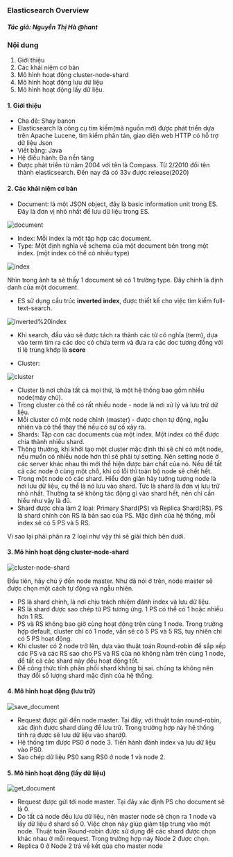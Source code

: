 ### Elasticsearch Overview
##### Tác giả: Nguyễn Thị Hà @hant

### Nội dung
1. Giới thiệu
2. Các khái niệm cơ bản 
3. Mô hình hoạt động cluster-node-shard
4. Mô hình hoạt động lưu dữ liệu
5. Mô hình hoạt động lấy dữ liệu.


#### 1. Giới thiệu

- Cha đẻ: Shay banon
- Elasticsearch là công cụ tìm kiếm(mã nguồn mở) được phát triển dựa trên Apache Lucene, 
tìm kiếm phân tán, giao diện web HTTP có hỗ trợ dữ liệu Json
- Viết bằng: Java
- Hệ điều hành: Đa nền tảng
- Được phát triển từ năm 2004 với tên là Compass. Từ 2/2010 đổi tên thành elasticsearch. 
Đến nay đã có 33v được release(2020)


#### 2. Các khái niệm cơ bản
- Document: là một JSON object, đây là basic information unit trong ES. Đây là đơn vị nhỏ nhất để lưu dữ liệu trong ES.

![document](elasticsearch/image/document.png)

- Index: Mỗi index là một tập hợp các document.
- Type: Một định nghĩa về schema của một document bên trong một index. (một index có thể có nhiều type)

![index](elasticsearch/image/index.png)

Nhìn trong ảnh ta sẽ thấy 1 document sẽ có 1 trường type. Đây chính là định danh của một document.

  - ES sử dụng cấu trúc **inverted index**, được thiết kế cho việc tìm kiếm full-text-search.
  
  ![inverted%20index](elasticsearch/image/inverted%20index.png)
  
  - Khi search, đầu vào sẽ được tách ra thành các từ có nghĩa (term), dựa vào term tìm ra các doc có chứa term và đưa ra các doc tương đồng với tỉ lệ trùng khớp là **score**

- Cluster: 

![cluster](elasticsearch/image/cluster.png)

  - Cluster là nơi chứa tất cả mọi thứ, là một hệ thống bao gồm nhiều node(máy chủ).
  - Trong cluster có thể có rất nhiều node - node là nơi xử lý và lưu trữ dữ liệu.
  - Mỗi cluster có một node chính (master) - được chọn tự động, ngẫu nhiên và có thể thay thế nếu có sự cố xảy ra.
- Shards: Tập con các documents của một index. Một index có thể được chia thành nhiều shard.
- Thông thường, khi khởi tạo một cluster mặc định thì sẽ chỉ có một node, nếu muốn có nhiều node hơn thì sẽ phải tự setting. Nên setting node ở các server khác nhau thì mới thể hiện được bản chất của nó.
Nếu để tất cả các node ở cùng một chỗ, khi có lỗi thì toàn bộ node sẽ chết hết.
- Trong một node có các shard. Hiểu đơn giản hãy tưởng tượng node là nơi lưu dữ liệu, cụ thể là nó lưu vào shard. Tức là shard là đơn vị lưu trữ nhỏ nhất. Thường ta sẽ không tác động gì vào shard hết, nên chỉ cần hiểu như vậy là đủ.
- Shard được chia làm 2 loại: Primary Shard(PS) và Replica Shard(RS). PS là shard chính còn RS là bản sao của PS. Mặc định của hệ thống, mỗi index sẽ có 5 PS và 5 RS.

Vì sao lại phải phân ra 2 loại như vậy thì sẽ giải thích bên dưới.

#### 3. Mô hình hoạt động cluster-node-shard

![cluster-node-shard](elasticsearch/image/cluster-node-shard.png)

Đầu tiên, hãy chú ý đến node master. Như đã nói ở trên, node master sẽ được chọn một cách tự động và ngẫu nhiên. 
- PS là shard chính, là nơi chịu trách nhiệm đánh index và lưu dữ liệu. 
- RS là shard được sao chép từ PS tương ứng. 1 PS có thể có 1 hoặc nhiều hơn 1 RS.
- PS và RS không bao giờ cùng hoạt động trên cùng 1 node. Trong trường hợp default, cluster chỉ có 1 node, vẫn sẽ có 5 PS và 5 RS, tuy nhiên chỉ có 5 PS hoạt động.
- Khi cluster có 2 node trở lên, dựa vào thuật toán Round-robin để sắp xếp các PS và các RS sao cho PS và RS của nó không nằm trên cùng 1 node, để tất cả các shard này đều hoạt động tốt.
- Để công thức tính phân phối shard không bị sai. chúng ta không nên thay đổi số lượng shard mặc định của hệ thống.

#### 4. Mô hình hoạt động (lưu trữ)

![save_document](elasticsearch/image/save_document.png)

   - Request được gửi đến node master. Tại đây, với thuật toán round-robin, xác định được shard dùng để lưu trữ. Trong trường hợp này hệ thống tính ra được sẽ lưu dữ liệu vào shard0.
   - Hệ thống tim được PS0 ở node 3. Tiến hành đánh index và lưu dữ liệu vào PS0.
   - Sao chép dữ liệu PS0 sang RS0 ở node 1 và node 2.
   
#### 5. Mô hình hoạt động (lấy dữ liệu)

![get_document](elasticsearch/image/get_document.png)

  - Request được gửi tới node master. Tại đây xác định PS cho document sẽ là 0.
  - Do tất cả node đều lưu dữ liệu, nên master node sẽ chọn ra 1 node và lấy dữ liệu ở shard số 0. Việc chọn này giúp giảm tập trung vào một node. Thuật toán Round-robin được sử dụng để các shard được chọn khác nhau ở mỗi request. Trong trường hợp này Node 2 được chọn.
  - Replica 0 ở Node 2 trả về kết qủa cho master node
  
